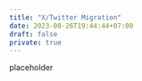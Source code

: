 ```yaml
---
title: "X/Twitter Migration"
date: 2023-08-26T19:44:44+07:00
draft: false
private: true
---
```


placeholder
